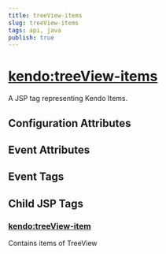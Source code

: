 ```yaml
---
title: treeView-items
slug: treeView-items
tags: api, java
publish: true
---
```


# <kendo:treeView-items>
A JSP tag representing Kendo Items.

## Configuration Attributes


## Event Attributes


## Event Tags
 

## Child JSP Tags

### [<kendo:treeView-item>](/api/wrappers/jsp/treeview/item)

Contains items of TreeView
 
